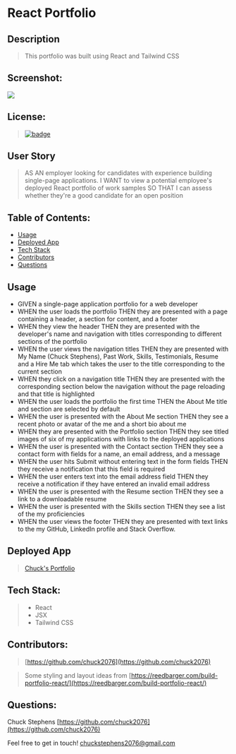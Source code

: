 # React Portfolio

## Description

 > This portfolio was built using React and Tailwind CSS

 ## Screenshot:
 ![](./public/portfolio.gif)

## License: 
 > [![badge](https://img.shields.io/badge/license-MIT-brightgreen)](MIT)

## User Story

> AS AN employer looking for candidates with experience building single-page applications. I WANT to view a potential employee's deployed React portfolio of work samples SO THAT I can assess whether they're a good candidate for an open position

## Table of Contents:
- [Usage](https://github.com/chuck2076/my_portfolio#usage)
- [Deployed App](https://github.com/chuck2076/my_portfolio#deployed-app)
- [Tech Stack](https://github.com/chuck2076/my_portfolio#tech-stack)
- [Contributors](https://github.com/chuck2076/my_portfolio#contributors)
- [Questions](https://github.com/chuck2076/my_portfolio#questions)

## Usage

- GIVEN a single-page application portfolio for a web developer
- WHEN the user loads the portfolio
THEN they are presented with a page containing a header, a section for content, and a footer
- WHEN they view the header
THEN they are presented with the developer's name and navigation with titles corresponding to different sections of the portfolio
- WHEN the user views the navigation titles
THEN they are presented with My Name (Chuck Stephens), Past Work, Skills, Testimonials, Resume and a Hire Me tab which takes the user to the title corresponding to the current section
- WHEN they click on a navigation title
THEN they are presented with the corresponding section below the navigation without the page reloading and that title is highlighted
- WHEN the  user loads the portfolio the first time
THEN the About Me title and section are selected by default
- WHEN the user is presented with the About Me section
THEN they see a recent photo or avatar of the me and a short bio about me
- WHEN they are presented with the Portfolio section
THEN they see titled images of six of my applications with links to the deployed applications 
- WHEN the user is presented with the Contact section
THEN they see a contact form with fields for a name, an email address, and a message
- WHEN the user hits Submit without entering text in the form fields
THEN they receive a notification that this field is required
- WHEN the user enters text into the email address field
THEN they receive a notification if they have entered an invalid email address
- WHEN the user is presented with the Resume section
THEN they see a link to a downloadable resume
- WHEN the user is presented with the Skills section
THEN they see a list of the my proficiencies
- WHEN the user views the footer
THEN they are presented with text links to the my GitHub, LinkedIn profile and Stack Overflow.


## Deployed App

> [Chuck's Portfolio](https://crs-portfolio.netlify.app/)

## Tech Stack:

 > * React
 > * JSX
 > * Tailwind CSS

 

## Contributors:
 > [https://github.com/chuck2076](https://github.com/chuck2076)

 > Some styling and layout ideas from [https://reedbarger.com/build-portfolio-react/](https://reedbarger.com/build-portfolio-react/)

## Questions:
 Chuck Stephens 
 [https://github.com/chuck2076](https://github.com/chuck2076) 

Feel free to get in touch! 
 [chuckstephens2076@gmail.com](mailto:chuckstephens2076@gmail.com)
